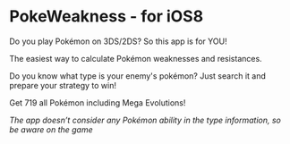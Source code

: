 PokeWeakness - for iOS8
============
Do you play Pokémon on 3DS/2DS? So this app is for YOU!

The easiest way to calculate Pokémon weaknesses and resistances.

Do you know what type is your enemy's pokémon? Just search it and prepare your strategy to win!

Get 719 all Pokémon including Mega Evolutions!


*The app doesn’t consider any Pokémon ability in the type information, so be aware on the game*
